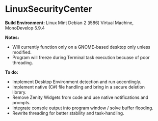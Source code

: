 # LinuxSecurityCenter

**Build Environment:** Linux Mint Debian 2 (i586) Virtual Machine, MonoDevelop 5.9.4

**Notes:**
- Will currently function only on a GNOME-based desktop only unless modified.
- Program will freeze during Terminal task execution becuase of poor threading.

**To do:**
- Implement Desktop Environment detection and run accordingly.
- Implement native (C#) file handling and bring in a secure deletion library.
- Remove Zenity Widgets from code and use native notifications and prompts.
- Integrate console output into program window / solve buffer flooding.
- Rewrite threading for better stability and task-handling.